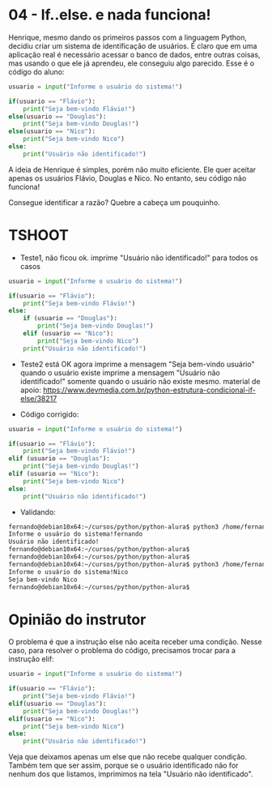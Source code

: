 
# ################################################################################################################################################################
# ################################################################################################################################################################
# ################################################################################################################################################################
# 04 - If..else. e nada funciona!

Henrique, mesmo dando os primeiros passos com a linguagem Python, decidiu criar um sistema de identificação de usuários. É claro que em uma aplicação real é necessário acessar o banco de dados, entre outras coisas, mas usando o que ele já aprendeu, ele conseguiu algo parecido. Esse é o código do aluno:

~~~~python
usuario = input("Informe o usuário do sistema!")

if(usuario == "Flávio"):
    print("Seja bem-vindo Flávio!")
else(usuario == "Douglas"):
    print("Seja bem-vindo Douglas!")
else(usuario == "Nico"):
    print("Seja bem-vindo Nico")
else:
    print("Usuário não identificado!")
~~~~

A ideia de Henrique é simples, porém não muito eficiente. Ele quer aceitar apenas os usuários Flávio, Douglas e Nico. No entanto, seu código não funciona!

Consegue identificar a razão? Quebre a cabeça um pouquinho.





# ################################################################################################################################################################
# ################################################################################################################################################################
# ################################################################################################################################################################
# TSHOOT


- Teste1, não ficou ok.
imprime "Usuário não identificado!" para todos os casos

~~~~python
usuario = input("Informe o usuário do sistema!")

if(usuario == "Flávio"):
    print("Seja bem-vindo Flávio!")
else:
    if (usuario == "Douglas"):
        print("Seja bem-vindo Douglas!")
    elif (usuario == "Nico"):
        print("Seja bem-vindo Nico")
    print("Usuário não identificado!")
~~~~




- Teste2
está OK agora
imprime a mensagem "Seja bem-vindo usuário" quando o usuário existe
imprime a mensagem "Usuário não identificado!" somente quando o usuário não existe mesmo.
material de apoio: <https://www.devmedia.com.br/python-estrutura-condicional-if-else/38217>

- Código corrigido:

~~~~python
usuario = input("Informe o usuário do sistema!")

if(usuario == "Flávio"):
    print("Seja bem-vindo Flávio!")
elif (usuario == "Douglas"):
    print("Seja bem-vindo Douglas!")
elif (usuario == "Nico"):
    print("Seja bem-vindo Nico")
else:
    print("Usuário não identificado!")
~~~~

- Validando:

~~~~bash
fernando@debian10x64:~/cursos/python/python-alura$ python3 /home/fernando/cursos/python/python-alura/python-comecando-com-a-linguagem/003-modulo-Testando-valores/04-If-else-e-nada-funciona-Versao-corrigida.py
Informe o usuário do sistema!fernando
Usuário não identificado!
fernando@debian10x64:~/cursos/python/python-alura$
fernando@debian10x64:~/cursos/python/python-alura$
fernando@debian10x64:~/cursos/python/python-alura$ python3 /home/fernando/cursos/python/python-alura/python-comecando-com-a-linguagem/003-modulo-Testando-valores/04-If-else-e-nada-funciona-Versao-corrigida.py
Informe o usuário do sistema!Nico
Seja bem-vindo Nico
fernando@debian10x64:~/cursos/python/python-alura$
~~~~



# ################################################################################################################################################################
# ################################################################################################################################################################
# ################################################################################################################################################################
# Opinião do instrutor

O problema é que a instrução else não aceita receber uma condição. Nesse caso, para resolver o problema do código, precisamos trocar para a instrução elif:

~~~~python
usuario = input("Informe o usuário do sistema!")

if(usuario == "Flávio"):
    print("Seja bem-vindo Flávio!")
elif(usuario == "Douglas"):
    print("Seja bem-vindo Douglas!")
elif(usuario == "Nico"):
    print("Seja bem-vindo Nico")
else:
    print("Usuário não identificado!")
~~~~

Veja que deixamos apenas um else que não recebe qualquer condição. Também tem que ser assim, porque se o usuário identificado não for nenhum dos que listamos, imprimimos na tela "Usuário não identificado".
